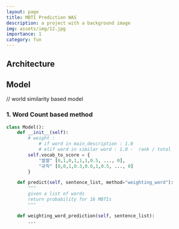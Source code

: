 ```yaml
---
layout: page
title: MBTI Prediction WAS
description: a project with a background image
img: assets/img/12.jpg
importance: 1
category: fun
---
```



## Architecture 


## Model 


// world similarity based model

### 1. Word Count based method 

```python
class Model():
    def __init__(self):
        # weight : 
            # if word in main_description : 1.0
            # elif word in similar word : 1.0 -  rank / total 
        self.vocab_to_score = {
            "쌀쌀" [0,1,0,1,1,1,0.5, ..., 0], 
            "규칙" [0,0,1,0.3,0.6,1,0.5, ..., 0] 
        }  

    def predict(self, sentence_list, method="weighting_word"):
        """
        given a list of words 
        return probability for 16 MBTIs
        """ 

    def weighting_word_prediction(self, sentence_list):
        ...
```
